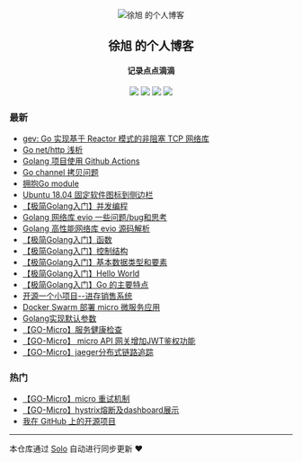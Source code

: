 <p align="center"><img alt="徐旭 的个人博客" src="https://static.b3log.org/images/brand/solo-32.png"></p><h2 align="center">
徐旭 的个人博客
</h2>

<h4 align="center">记录点点滴滴</h4>
<p align="center"><a title="徐旭 的个人博客" target="_blank" href="https://github.com/Allenxuxu/solo-blog"><img src="https://img.shields.io/github/last-commit/Allenxuxu/solo-blog.svg?style=flat-square&color=FF9900"></a>
<a title="GitHub repo size in bytes" target="_blank" href="https://github.com/Allenxuxu/solo-blog"><img src="https://img.shields.io/github/repo-size/Allenxuxu/solo-blog.svg?style=flat-square"></a>
<a title="Solo Version" target="_blank" href="https://github.com/b3log/solo/releases"><img src="https://img.shields.io/badge/solo-3.6.4-f1e05a.svg?style=flat-square&color=blueviolet"></a>
<a title="Hits" target="_blank" href="https://github.com/b3log/hits"><img src="https://hits.b3log.org/Allenxuxu/solo-blog.svg"></a></p>

### 最新

* [gev: Go 实现基于 Reactor 模式的非阻塞 TCP 网络库](https://note.mogutou.xyz/articles/2019/09/19/1568896693634.html)
* [Go net/http 浅析](https://note.mogutou.xyz/articles/2019/09/15/1568526293244.html)
* [Golang 项目使用 Github Actions](https://note.mogutou.xyz/articles/2019/09/05/1567681138418.html)
* [Go channel 拷贝问题](https://note.mogutou.xyz/articles/2019/08/21/1566389259093.html)
* [拥抱Go module](https://note.mogutou.xyz/articles/2019/08/20/1566313561719.html)
* [Ubuntu 18.04 固定软件图标到侧边栏](https://note.mogutou.xyz/articles/2019/08/20/1566260307439.html)
* [【极简Golang入门】并发编程](https://note.mogutou.xyz/articles/2019/08/19/1566219698243.html)
* [Golang 网络库 evio 一些问题/bug和思考](https://note.mogutou.xyz/articles/2019/08/15/1565876205121.html)
* [Golang 高性能网络库 evio 源码解析](https://note.mogutou.xyz/articles/2019/08/06/1565053139105.html)
* [【极简Golang入门】函数](https://note.mogutou.xyz/articles/2019/08/04/1564914678382.html)
* [【极简Golang入门】控制结构](https://note.mogutou.xyz/articles/2019/08/04/1564914572901.html)
* [【极简Golang入门】基本数据类型和要素](https://note.mogutou.xyz/articles/2019/08/04/1564914401205.html)
* [【极简Golang入门】Hello World](https://note.mogutou.xyz/articles/2019/08/04/1564914182581.html)
* [【极简Golang入门】Go 的主要特点](https://note.mogutou.xyz/articles/2019/08/04/1564913986055.html)
* [开源一个小项目--进存销售系统](https://note.mogutou.xyz/articles/2019/07/28/1564281900869.html)
* [Docker Swarm 部署 micro 微服务应用 ](https://note.mogutou.xyz/articles/2019/07/18/1563453904693.html)
* [Golang实现默认参数](https://note.mogutou.xyz/articles/2019/06/27/1561595947632.html)
* [ 【GO-Micro】服务健康检查](https://note.mogutou.xyz/articles/2019/06/24/1561380283681.html)
* [【GO-Micro】 micro API 网关增加JWT鉴权功能](https://note.mogutou.xyz/articles/2019/06/24/1561380135633.html)
* [【GO-Micro】jaeger分布式链路追踪](https://note.mogutou.xyz/articles/2019/06/24/1561380020624.html)

### 热门

* [【GO-Micro】micro 重试机制](https://note.mogutou.xyz/articles/2019/06/20/1561018083376.html)
* [【GO-Micro】hystrix熔断及dashboard展示](https://note.mogutou.xyz/articles/2019/06/20/1561018626474.html)
* [我在 GitHub 上的开源项目](https://note.mogutou.xyz/my-github-repos)



---

本仓库通过 [Solo](https://github.com/b3log/solo) 自动进行同步更新 ❤️ 